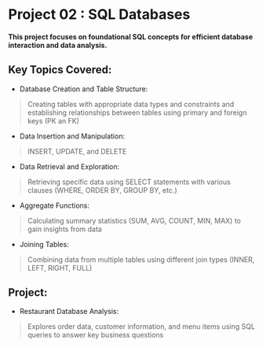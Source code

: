 # Project 02 : SQL Databases
#### This project focuses on foundational SQL concepts for efficient database interaction and data analysis.

**Key Topics Covered:**
---
- Database Creation and Table Structure:
>Creating tables with appropriate data types and constraints and establishing relationships between tables using primary and foreign keys (PK an FK)
- Data Insertion and Manipulation:
>INSERT, UPDATE, and DELETE
- Data Retrieval and Exploration:
>Retrieving specific data using SELECT statements with various clauses (WHERE, ORDER BY, GROUP BY, etc.)
- Aggregate Functions:
>Calculating summary statistics (SUM, AVG, COUNT, MIN, MAX) to gain insights from data
- Joining Tables:
>Combining data from multiple tables using different join types (INNER, LEFT, RIGHT, FULL)

**Project:**
---
- Restaurant Database Analysis:  
>Explores order data, customer information, and menu items using SQL queries to answer key business questions
